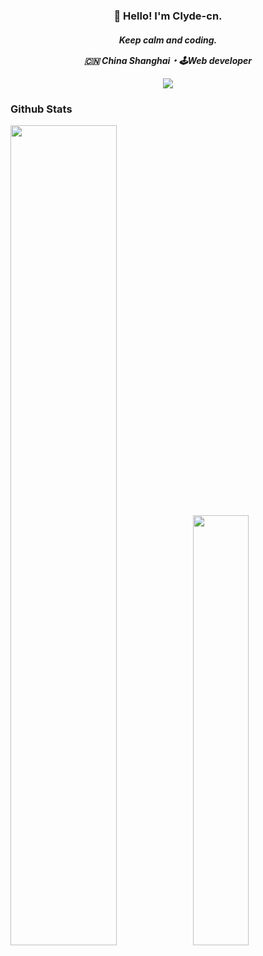 
<h3 align="center">👋 Hello! I'm Clyde-cn.</h3>
<h5 align="center">Keep calm and coding.</p>
<p align="center">🇨🇳 China Shanghai・🕹Web developer</p>

<p id="baoshuo-age" align="center" style="display: none;"></p>

![](https://komarev.com/ghpvc/?username=clyde-cn&color=dc143c)

### Github Stats

<a href="https://github.com/clyde-cn"><img src="https://github-readme-stats.vercel.app/api?username=clyde-cn&show_icons=true&icon_color=805AD5&text_color=718096&bg_color=ffffff&hide_title=true" style="width: 58%; max-width: 58%; min-width: 58%;"><img src="https://github-readme-stats.vercel.app/api/top-langs/?username=clyde-cn&layout=compact&count_private=true&theme=default" style="width: 42%; max-width: 42%; min-width: 42%;"></a>
